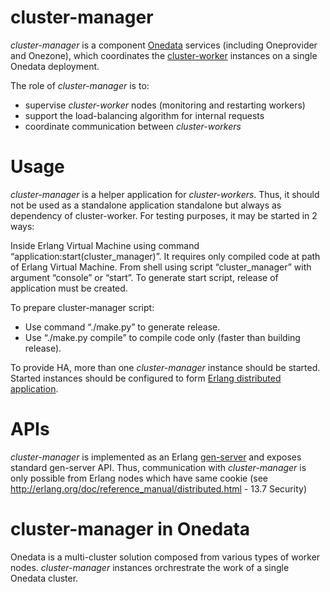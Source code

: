 # cluster-manager

*cluster-manager* is a component [Onedata](https://github.com/onedata/onedata) services (including Oneprovider and Onezone), which coordinates the [cluster-worker](https://github.com/onedata/cluster-worker) instances on a single Onedata deployment. 


The role of *cluster-manager* is to:
 * supervise *cluster-worker* nodes (monitoring and restarting workers)
 * support the load-balancing algorithm for internal requests
 * coordinate communication between *cluster-workers*

# Usage

*cluster-manager* is a helper application for *cluster-workers*. Thus, it should not be used as a standalone application standalone but always as dependency of cluster-worker. For testing purposes, it may be started in 2 ways:

Inside Erlang Virtual Machine using command “application:start(cluster_manager)”. It requires only compiled code at path of Erlang Virtual Machine.
From shell using script “cluster_manager” with argument “console” or “start”. To generate start script, release of application must be created.

To prepare cluster-manager script:

 * Use command “./make.py” to generate release.
 * Use “./make.py compile” to compile code only (faster than building release).

To provide HA, more than one *cluster-manager* instance should be started. Started instances should be configured to form [Erlang distributed application](http://erlang.org/doc/design_principles/distributed_applications.html).



# APIs
*cluster-manager* is implemented as an Erlang [gen-server](http://elixir-lang.org/docs/stable/elixir/GenServer.html) and exposes standard gen-server API. Thus, communication with *cluster-manager* is only possible from Erlang nodes which have same cookie (see http://erlang.org/doc/reference_manual/distributed.html - 13.7 Security)


# cluster-manager in Onedata
Onedata is a multi-cluster solution composed from various types of worker nodes. *cluster-manager* instances orchrestrate the work of a single Onedata cluster. 

